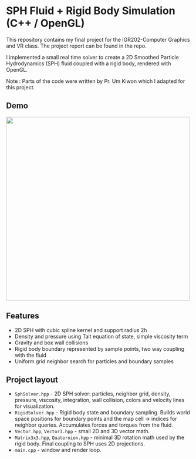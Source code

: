 # SPH Fluid + Rigid Body Simulation (C++ / OpenGL)

This repository contains my final project for the IGR202-Computer Graphics and VR class. The project report can be found in the repo.

I implemented a small real time solver to create a 2D Smoothed Particle Hydrodynamics (SPH) fluid coupled with a rigid body, rendered with OpenGL. 

Note : Parts of the code were written by Pr. Um Kiwon which I adapted for this project.


## Demo

<img src="final.gif" width="500"/>


## Features

- 2D SPH with cubic spline kernel and support radius 2h
- Density and pressure using Tait equation of state, simple viscosity term
- Gravity and box wall collisions
- Rigid body boundary represented by sample points, two way coupling with the fluid
- Uniform grid neighbor search for particles and boundary samples


## Project layout
- `SphSolver.hpp` - 2D SPH solver: particles, neighbor grid, density, pressure, viscosity, integration, wall collision, colors and velocity lines for visualization.
- `RigidSolver.hpp` - Rigid body state and boundary sampling. Builds world space positions for boundary points and the map cell -> indices for neighbor queries. Accumulates forces and torques from the fluid.
- `Vector.hpp`, `Vector3.hpp` - small 2D and 3D vector math.
- `Matrix3x3.hpp`, `Quaternion.hpp` - minimal 3D rotation math used by the rigid body. Final coupling to SPH uses 2D projections.
- `main.cpp` - window and render loop. 

